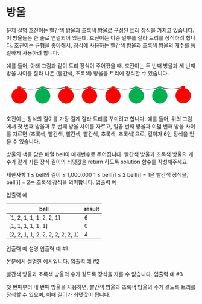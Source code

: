 # 방울
문제 설명
호진이는 빨간색 방울과 초록색 방울로 구성된 트리 장식을 가지고 있습니다. 이 방울들은 한 줄로 연결되어 있는데, 호진이는 이중 일부를 잘라 트리를 장식하려 합니다. 호진이는 균형을 좋아해서, 장식에 사용하는 빨간색 방울과 초록색 방울의 개수를 동일하게 사용하려 합니다.

예를 들어, 아래 그림과 같이 트리 장식이 주어졌을 때, 호진이는 두 번째 방울과 세 번째 방울 사이를 잘라 나온 (빨간색, 초록색) 방울을 트리에 장식할 수 있습니다.

![img.png](img.png)

호진이는 장식의 길이를 가장 길게 잘라 트리를 꾸미려고 합니다. 예를 들어, 위의 그림에서 첫 번째 방울과 두 번째 방울 사이를 자르고, 일곱 번째 방울과 여덟 번째 방울 사이를 자르면 (초록색, 빨간색, 빨간색, 빨간색, 초록색, 초록색)으로, 길이가 6인 장식을 얻을 수 있습니다.

방울의 색을 담은 배열 bell이 매개변수로 주어집니다. 빨간색 방울과 초록색 방울의 개수가 같게 자른 장식 길이의 최댓값을 return 하도록 solution 함수를 작성해주세요.

제한사항
1 ≤ bell의 길이 ≤ 1,000,000
1 ≤ bell[i] ≤ 2
bell[i] = 1은 빨간색 장식을, bell[i] = 2는 초록색 장식을 의미합니다.
입출력 예

입출력 예

|bell|result|
|------|---|
|[1, 2, 1, 1, 1, 2, 2, 1]|6|
|[1, 1, 1, 1, 1, 1]|0|
|[2, 2, 1, 1, 2, 2, 2, 2, 2, 2, 1]|4|

입출력 예 설명
입출력 예 #1

본문에서 설명한 예시입니다.
입출력 예 #2

빨간색 방울과 초록색 방울의 수가 같도록 장식을 자를 수 없습니다.
입출력 예 #3

첫 번째부터 네 번째 방울을 사용하면, 빨간색 방울과 초록색 방울의 수가 같도록 트리를 장식할 수 있으며, 이때 길이가 최댓값이 됩니다.